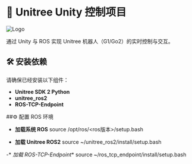 # 🐾 Unitree Unity 控制项目

![Logo](https://example.com/logo.png)

通过 Unity 与 ROS 实现 Unitree 机器人（G1/Go2）的实时控制与交互。

## 🛠️ 安装依赖

请确保已经安装以下组件：

- **Unitree SDK 2 Python**
- **unitree_ros2**
- **ROS-TCP-Endpoint**


##⚙️ 配置 ROS 环境

- **加载系统 ROS**
source /opt/ros/<ros版本>/setup.bash

- **加载 Unitree ROS2**
source ~/unitree_ros2/install/setup.bash

-* *加载 ROS-TCP-Endpoint**
source ~/ros_tcp_endpoint/install/setup.bash

